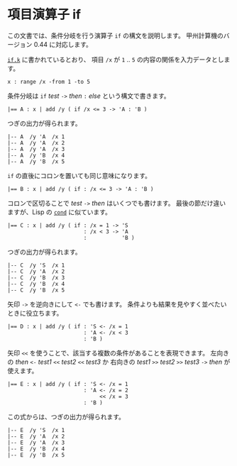 # 項目演算子 if


この文書では、条件分岐を行う演算子 `if` の構文を説明します。
甲州計算機のバージョン 0.44 に対応します。

[`if.k`][if.k] に書かれているとおり、
項目 `/x` が `1` .. `5` の内容の関係を入力データとします。

    x : range /x -from 1 -to 5

条件分岐は `if` _test_ `->` _then_ `:` _else_ という構文で書きます。
    
    |== A : x | add /y ( if /x <= 3 -> 'A : 'B )

つぎの出力が得られます。

    |-- A  /y 'A  /x 1
    |-- A  /y 'A  /x 2
    |-- A  /y 'A  /x 3
    |-- A  /y 'B  /x 4
    |-- A  /y 'B  /x 5

`if` の直後にコロンを置いても同じ意味になります。

    |== B : x | add /y ( if : /x <= 3 -> 'A : 'B )

コロンで区切ることで _test_ `->` _then_ はいくつでも書けます。
最後の節だけ違いますが、Lisp の [`cond`][cond] に似ています。
    
    |== C : x | add /y ( if : /x = 1 -> 'S
                            : /x < 3 -> 'A
                            :           'B )

つぎの出力が得られます。

    |-- C  /y 'S  /x 1
    |-- C  /y 'A  /x 2
    |-- C  /y 'B  /x 3
    |-- C  /y 'B  /x 4
    |-- C  /y 'B  /x 5
    
矢印 `->` を逆向きにして `<-` でも書けます。
条件よりも結果を見やすく並べたいときに役立ちます。
    
    |== D : x | add /y ( if : 'S <- /x = 1
                            : 'A <- /x < 3
                            : 'B )

矢印 `<<` を使うことで、該当する複数の条件があることを表現できます。
左向きの _then_ `<-` _test1_ `<<` _test2_ `<<` _test3_ か
右向きの _test1_ `>>` _test2_ `>>` _test3_ `->` _then_ が使えます。

    |== E : x | add /y ( if : 'S <- /x = 1
                            : 'A <- /x = 2
                                 << /x = 3
                            : 'B )

この式からは、つぎの出力が得られます。

    |-- E  /y 'S  /x 1
    |-- E  /y 'A  /x 2
    |-- E  /y 'A  /x 3
    |-- E  /y 'B  /x 4
    |-- E  /y 'B  /x 5

    
[if.k]: if.k
[cond]: http://www.cs.cmu.edu/Groups/AI/html/cltl/clm/node84.html


